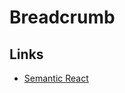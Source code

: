 # Breadcrumb

## Links

- [Semantic React](https://github.com/Semantic-Org/Semantic-UI-React/tree/master/src/collections/Breadcrumb)
